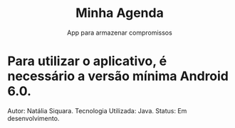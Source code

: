 <h1 align="center"> Minha Agenda </h1>
<p align="center"> App para armazenar compromissos </p>

#  Para utilizar o aplicativo, é necessário a versão mínima Android 6.0.
Autor: Natália Siquara.
Tecnologia Utilizada: Java.
Status: Em desenvolvimento.
